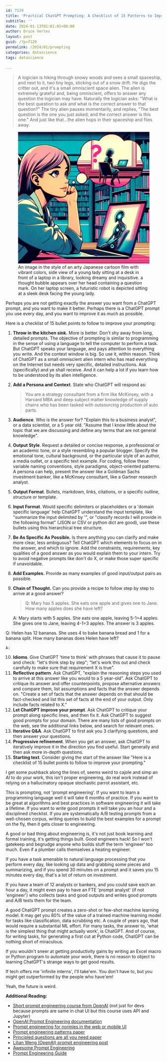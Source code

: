 ```yaml
---
id: 7129
title: 'Practical ChatGPT Prompting: A Checklist of 15 Patterns to Improve Your Prompts'
subtitle: ''
date: 2024-01-13T01:01:01+00:00
author: Druce Vertes
layout: post
guid: /?p=7129
permalink: /2024/01/prompting
categories: datascience
tags: datascience

---
```


> A logician is hiking through snowy woods and sees a small spaceship, and next to it, two tiny legs, sticking out of a snow drift. He digs the critter out, and it's a small omniscient space alien. The alien is extremely grateful and, being omniscient, offers to answer any question the logician may have. Naturally the logician asks: "What is the best question to ask and what is the correct answer to that question?" The tiny alien pauses momentarily, and replies, "The best question is the one you just asked; and the correct answer is this one." And just like that...the alien hops in their spaceship and flies away.

<figure>
  <img
  src="/assets/2024/young_lady_chatgpt.png"
  alt="Young lady prompting ChatGPT.">
  <figcaption>An image in the style of an arty Japanese cartoon film with vibrant colors, side view of a young lady sitting at a desk in front of a laptop in a library, looking dreamy and inquisitive. a thought bubble appears over her head containing a question mark. On her laptop screen, a futuristic robot is depicted sitting at a sleek desk facing the young lady.
</figcaption>
</figure>
<!--more-->

Perhaps you are not getting exactly the answer you want from a ChatGPT prompt, and you want to make it better. Perhaps there is a ChatGPT prompt you use every day, and you want to improve it as much as possible. 

Here is a checklist of 15 bullet points to follow to improve your prompting:

1. **Throw in the kitchen sink.** More is better. Don't shy away from long, detailed prompts. The objective of prompting is similar to programming in the sense of using a language to tell the computer to perform a task. But ChatGPT speaks your language, and pays attention to everything you write. And the context window is big. So use it, within reason. Think of ChatGPT as a small omniscient alien intern who has read everything on the Internet but needs very specific, detailed instructions. Ask (specifically) and ye shall receive. And it can help a lot if you learn how to be understood by its alien intelligence.
2. **Add a Persona and Context**. State who ChatGPT will respond as:
   > You are a strategy consultant from a firm like McKinsey, with a Harvard MBA and deep subject matter knowledge of supply chains who has been tasked with outsourcing production of auto parts.
3. **Audience**. Who is the answer for? "Explain this to a business analyst", or a data scientist, or a 5 year old. "Assume that I know little about the topic that we are discussing and define any terms that are not general knowledge". 
4. **Output Style**. Request a detailed or concise response, a professional or an academic tone, or a style resembling a popular blogger. Specify the emotional tone, cultural background, or the particular style of an author, a media outlet, or a specific text example. For coding, follow these variable naming conventions, style paradigms, object-oriented patterns. A persona can help, present the answer like a Goldman Sachs investment banker, like a McKinsey consultant, like a Gartner research analyst.
5. **Output Format**. Bullets, markdown, links, citations, or a specific outline, structure or template.
6. **Input Format**. Would specific delimiters or placeholders or a 'domain specific language' help ChatGPT understand the input template, like "summarize the input delimited by '", or "classify records I will provide in the following format" (JSON or CSV or python dict are good), use these bullets using this hierarchical tree structure.
7. **Be As Specific As Possible.** Is there anything you can clarify and make more clear, less ambiguous? Tell ChatGPT which elements to focus on in the answer, and which to ignore. Add the constraints, requirements, key qualities of a good answer as you would explain them to your intern. Try to avoid negative prompts like don't do X, or make those super specific if unavoidable.
8. **Add Examples.** Provide as many examples of good input/output pairs as possible.
9. **Chain of Thought.** Can you provide a recipe to follow step by step to arrive at a good answer? 
   
   >Q: Mary has 5 apples. She eats one apple and gives one to Jane. How many apples does she have left?
   >
   A: Mary starts with 5 apples. She eats one apple, leaving 5-1=4 apples. She gives one to Jane, leaving 4-1=3 apples. The answer is 3 apples. 
>   
   Q: Helen has 12 bananas. She uses 4 to bake banana bread and 1 for a banana split. How many bananas does Helen have left?
>   
    A:
   
10. **Idioms**. Give ChatGPT 'time to think' with phrases that cause it to pause and check: "let's think step by step"; "let's work this out and check carefully to make sure that requirement X is true".
11. **Reflective pattern**. Ask ChatGPT, "explain the reasoning steps you used to arrive at this answer like you would to a 5 year-old". Ask ChatGPT to critique its answer and offer counterpoints, propose alternative answers and compare them, list assumptions and facts that the answer depends on. "Create a set of facts that the answer depends on that should be fact-checked and list this set of facts at the end of your output. Only include facts related to X."
12. **Let ChatGPT improve your prompt**. Ask ChatGPT to critique your prompt along specific lines, and then fix it. Ask ChatGPT to suggest good prompts for your domain. There are many lists of good prompts on the web, see the additional links below, and search for relevant ones.
13. **Iterative Q&A**. Ask ChatGPT to first ask you 3 clarifying questions, and then answer your questions.
14. **Progressive refinement**. When you get an answer, ask ChatGPT to iteratively improve it in the direction you find useful. Start generally and then ask more in-depth questions.
15. **Starting text**. Consider giving the start of the answer like "Here is a checklist of 15 bullet points to follow to improve your prompting."

I get some pushback along the lines of, seems weird to cajole and simp an AI to do your work, this isn't proper engineering, do real work instead of relying on a hallucinatory opaque stochastic parrot assistant, etc.

This is prompting, not 'prompt engineering'. If you want to learn a programming language well it will take 6 months of practice. If you want to be great at algorithms and best practices in software engineering it will take a lifetime. If you want to write good prompts it will take you an hour and a disciplined checklist. If you are systematically A/B testing prompts from a well-chosen corpus, writing queries to build the best examples for a prompt on the fly, then it gets closer to engineering. 

A good or bad thing about engineering is, it's not just book learning and formal training, it's getting things built. Good engineers hack! So I won't gatekeep and begrudge anyone who builds stuff the term 'engineer' too much. Even if a plumber calls themselves a heating engineer.

If you have a task amenable to natural language processing that you perform every day, like looking up data and grabbing some pieces and summarizing, and if you spend 30 minutes on a prompt and it saves you 15 minutes every day, that's a lot of return on investment. 

If you have a team of 12 analysts or bankers, and you could save each an hour a day, it might even pay to have an FTE 'prompt analyst' (if not 'engineer')  who collects tasks and good outputs and writes good prompts and A/B tests them for the team.

A good ChatGPT prompt creates a zero-shot or few-shot machine learning model. It may get you 80% of the value of a trained machine learning model for tasks like classification, data scrubbing etc. A couple of years ago, that would require a substantial ML effort. For many tasks, the answer to, 'what is the simplest thing that might actually work', is ChatGPT. And of course, for writing tasks, for generating a first cut at Python code, ChatGPT can be nothing short of miraculous.

If you wouldn't sneer at getting productivity gains by writing an Excel macro or Python program to automate your work, there is no reason to object to learning ChatGPT's strange ways to get good results. 

If tech offers me 'infinite interns', I'll take'em. You don't have to, but you might get outperformed by the people who have'em!

Yeah, the future is weird.

**Additional Reading:**
  - [Short prompt engineering course from OpenAI](https://www.deeplearning.ai/short-courses/chatgpt-prompt-engineering-for-developers/) (not just for devs because prompts are same in chat UI but this course uses API and Jupyter) 
  - [OpenAI Prompt Engineering documentation](https://platform.openai.com/docs/guides/prompt-engineering)
  - [Prompt engineering for normies in the web or mobile UI](https://www.coursera.org/learn/prompt-engineering)
  - [Prompt engineering patterns paper](https://www.dre.vanderbilt.edu/~schmidt/PDF/prompt-patterns.pdf) 
  - [Principled questions are all you need paper](https://arxiv.org/pdf/2312.16171.pdf)
  - [Lilian Weng (OpenAI) prompt engineering post](https://lilianweng.github.io/posts/2023-03-15-prompt-engineering/) 
  - [Awesome Prompt Engineering](https://github.com/promptslab/Awesome-Prompt-Engineering)
  - [Prompt Engineering Guide](https://github.com/dair-ai/Prompt-Engineering-Guide)

